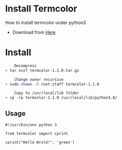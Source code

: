 # Install Termcolor 

 How to install termcolor under python3

- Download from <a href="https://pypi.org/project/termcolor/#files">Here</a>

# Install

```sh
    Decompress
> tar xvzf termcolor-1.1.0.tar.gz

    Change owner recursive
> sudo chown -R root:staff termcolor-1.1.0

    Copy to /usr/local/lib folder
> cp -rp termcolor-1.1.0 /usr/local/lib/python3.8/
```
## Usage

```
#!/usr/bin/env python 3

from termcolor import cprint

cprint("Hello Wrold!", 'green')
```

